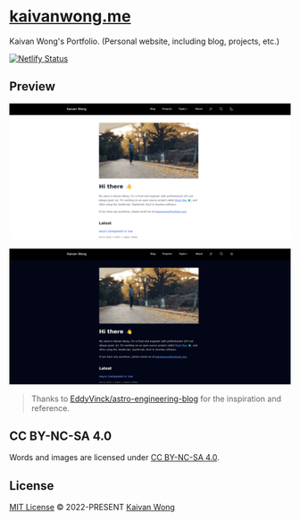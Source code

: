 # [kaivanwong.me](https://kaivanwong.me) 

Kaivan Wong's Portfolio. (Personal website, including blog, projects, etc.)

[![Netlify Status](https://api.netlify.com/api/v1/badges/d5bae292-6116-4c52-af4b-05eadedccc60/deploy-status)](https://app.netlify.com/sites/kaivanwong/deploys)

## Preview

![Screenshot](./public/preview.png)

![Screenshot](./public/preview-dark.png)

> Thanks to [EddyVinck/astro-engineering-blog](https://github.com/EddyVinck/astro-engineering-blog) for the inspiration and reference.

## CC BY-NC-SA 4.0

Words and images are licensed under <a href='https://creativecommons.org/licenses/by-nc-sa/4.0/'>CC BY-NC-SA 4.0</a>.

## License

[MIT License](./LICENSE) © 2022-PRESENT [Kaivan Wong](https://github.com/kaivanwong)

